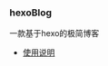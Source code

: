 ### hexoBlog
一款基于hexo的极简博客

- [使用说明](https://neilismq.github.io/2020/11/06/%E6%90%AD%E5%BB%BA%E5%8D%9A%E5%AE%A2/)

